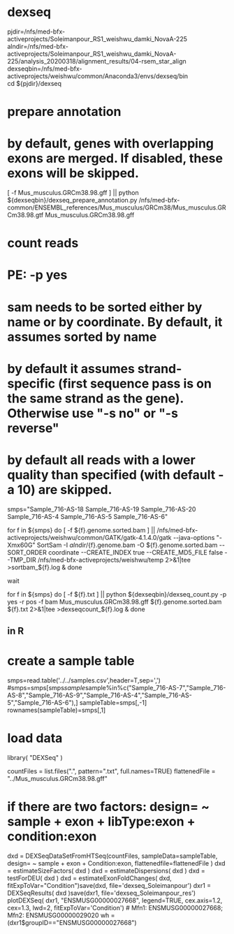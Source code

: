 # dexseq

  pjdir=/nfs/med-bfx-activeprojects/Soleimanpour_RS1_weishwu_damki_NovaA-225  
  alndir=/nfs/med-bfx-activeprojects/Soleimanpour_RS1_weishwu_damki_NovaA-225/analysis_20200318/alignment_results/04-rsem_star_align  
  dexseqbin=/nfs/med-bfx-activeprojects/weishwu/common/Anaconda3/envs/dexseq/bin  
  cd ${pjdir}/dexseq

  # prepare annotation
  # by default, genes with overlapping exons are merged. If disabled, these exons will be skipped.
  [ -f Mus_musculus.GRCm38.98.gff ] || python ${dexseqbin}/dexseq_prepare_annotation.py /nfs/med-bfx-common/ENSEMBL_references/Mus_musculus/GRCm38/Mus_musculus.GRCm38.98.gtf Mus_musculus.GRCm38.98.gff

  # count reads
  # PE: -p yes
  # sam needs to be sorted either by name or by coordinate. By default, it assumes sorted by name
  # by default it assumes strand-specific (first sequence pass is on the same strand as the gene). Otherwise use "-s no" or "-s reverse"
  # by default all reads with a lower quality than specified (with default -a 10) are skipped.
  smps="Sample_716-AS-18 Sample_716-AS-19 Sample_716-AS-20 Sample_716-AS-4 Sample_716-AS-5 Sample_716-AS-6"

  for f in ${smps}
  do
  [ -f ${f}.genome.sorted.bam ] || /nfs/med-bfx-activeprojects/weishwu/common/GATK/gatk-4.1.4.0/gatk --java-options "-Xmx60G" SortSam -I ${alndir}/${f}.genome.bam -O ${f}.genome.sorted.bam --SORT_ORDER coordinate --CREATE_INDEX true --CREATE_MD5_FILE false --TMP_DIR /nfs/med-bfx-activeprojects/weishwu/temp 2>&1|tee >sortbam_${f}.log &
  done

  wait

  for f in ${smps}
  do
  [ -f ${f}.txt ] || python ${dexseqbin}/dexseq_count.py -p yes -r pos -f bam Mus_musculus.GRCm38.98.gff ${f}.genome.sorted.bam ${f}.txt 2>&1|tee >dexseqcount_${f}.log &
  done


  ## in R

  # create a sample table
  smps=read.table('../../samples.csv',header=T,sep=',')
  #smps=smps[smps$sample%in%c("Sample_716-AS-18","Sample_716-AS-19","Sample_716-AS-20","Sample_716-AS-4","Sample_716-AS-5","Sample_716-AS-6"),]smps=smps[smps$sample%in%c("Sample_716-AS-7","Sample_716-AS-8","Sample_716-AS-9","Sample_716-AS-4","Sample_716-AS-5","Sample_716-AS-6"),]
  sampleTable=smps[,-1]
  rownames(sampleTable)=smps[,1]

  # load data
  library( "DEXSeq" )

  countFiles = list.files(".", pattern=".txt", full.names=TRUE)
  flattenedFile = "../Mus_musculus.GRCm38.98.gff"

  # if there are two factors: design= ~ sample + exon + libType:exon + condition:exon
  dxd = DEXSeqDataSetFromHTSeq(countFiles, sampleData=sampleTable, design= ~ sample + exon + Condition:exon, flattenedfile=flattenedFile )
  dxd = estimateSizeFactors( dxd )
  dxd = estimateDispersions( dxd )
  dxd = testForDEU( dxd )
  dxd = estimateExonFoldChanges( dxd, fitExpToVar="Condition")save(dxd, file='dexseq_Soleimanpour')
  dxr1 = DEXSeqResults( dxd )save(dxr1, file='dexseq_Soleimanpour_res')
  plotDEXSeq( dxr1, "ENSMUSG00000027668", legend=TRUE, cex.axis=1.2, cex=1.3, lwd=2, fitExpToVar='Condition') # Mfn1: ENSMUSG00000027668; Mfn2: ENSMUSG00000029020
wh = (dxr1$groupID=="ENSMUSG00000027668")


